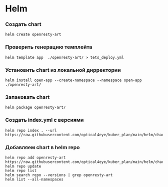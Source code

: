 # Helm

### Создать chart
```
helm create openresty-art
```
### Проверить генерацию темплейта
```
helm template app  ./openresty-art/ > tets_deploy.yml
```
### Установить chart из локальной дирректории
```
helm install open-app --create-namespace --namespace open-app ./openresty-art/
```
### Запаковать chart
```
helm package openresty-art/
```
### Создать index.yml с версиями
```
helm repo index . --url https://raw.githubusercontent.com/optical4eye/kuber_plan/main/helm/chart
```
### Добавляем chart в helm repo
```
helm repo add openresty-art https://raw.githubusercontent.com/optical4eye/kuber_plan/main/helm/chart
helm repo update
helm repo list
helm search repo --versions | grep openresty-art
helm list --all-namespaces
```